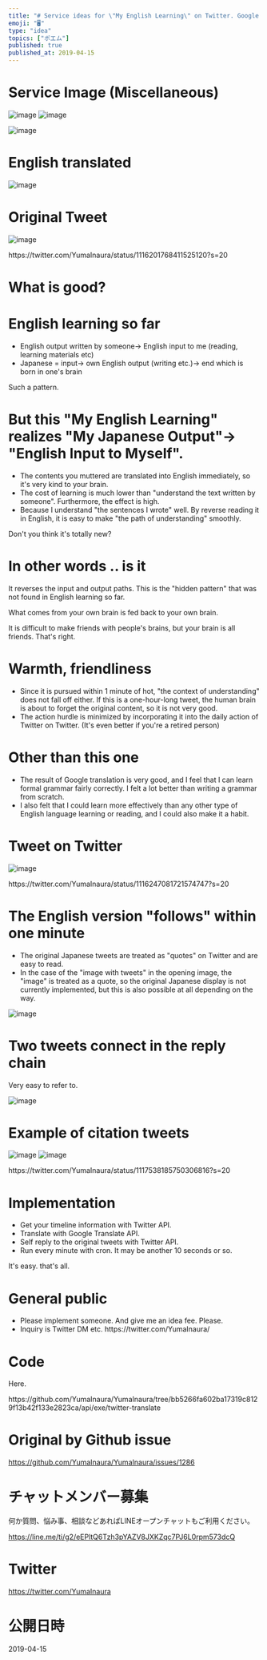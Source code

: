 ```yaml
---
title: "# Service ideas for \"My English Learning\" on Twitter. Google translate"
emoji: "🖥"
type: "idea"
topics: ["ポエム"]
published: true
published_at: 2019-04-15
---
```


<h1> Service Image (Miscellaneous) </h1>

<p><img src="https://user-images.githubusercontent.com/13635059/56100176-76ffaa80-5f50-11e9-8ec1-7722dc673179.png" alt="image">
<img src="https://user-images.githubusercontent.com/13635059/56100183-8979e400-5f50-11e9-99f5-85d9da489f8c.png" alt="image"></p>

<p><img src="https://user-images.githubusercontent.com/13635059/56100129-4586df00-5f50-11e9-8787-9bf14d344478.png" alt="image"></p>

<h1> English translated </h1>

<p><img src="https://user-images.githubusercontent.com/13635059/56099921-63534480-5f4e-11e9-9be7-fd02847c964f.png" alt="image"></p>

<h1> Original Tweet </h1>

<p><img src="https://user-images.githubusercontent.com/13635059/56099915-5b93a000-5f4e-11e9-92f3-51141ef53e5c.png" alt="image"></p>

<p> https://twitter.com/YumaInaura/status/1116201768411525120?s=20 </p>

<h1> What is good? </h1>

<h1> English learning so far </h1>

<ul>
<li> English output written by someone-&gt; English input to me (reading, learning materials etc) </li>
<li> Japanese = input-&gt; own English output (writing etc.)-&gt; end which is born in one&#39;s brain </li>
</ul>

<p> Such a pattern. </p>

<h1> But this &quot;My English Learning&quot; realizes &quot;My Japanese Output&quot;-&gt; &quot;English Input to Myself&quot;. </h1>

<ul>
<li> The contents you muttered are translated into English immediately, so it&#39;s very kind to your brain. </li>
<li> The cost of learning is much lower than &quot;understand the text written by someone&quot;. Furthermore, the effect is high. </li>
<li> Because I understand &quot;the sentences I wrote&quot; well. By reverse reading it in English, it is easy to make &quot;the path of understanding&quot; smoothly. </li>
</ul>

<p> Don&#39;t you think it&#39;s totally new? </p>

<h1> In other words .. is it </h1>

<p> It reverses the input and output paths. This is the &quot;hidden pattern&quot; that was not found in English learning so far. </p>

<p> What comes from your own brain is fed back to your own brain. </p>

<p> It is difficult to make friends with people&#39;s brains, but your brain is all friends. That&#39;s right. </p>

<h1> Warmth, friendliness </h1>

<ul>
<li> Since it is pursued within 1 minute of hot, &quot;the context of understanding&quot; does not fall off either. If this is a one-hour-long tweet, the human brain is about to forget the original content, so it is not very good. </li>
<li> The action hurdle is minimized by incorporating it into the daily action of Twitter on Twitter. (It&#39;s even better if you&#39;re a retired person) </li>
</ul>

<h1> Other than this one </h1>

<ul>
<li> The result of Google translation is very good, and I feel that I can learn formal grammar fairly correctly. I felt a lot better than writing a grammar from scratch. </li>
<li> I also felt that I could learn more effectively than any other type of English language learning or reading, and I could also make it a habit. </li>
</ul>

<h1> Tweet on Twitter </h1>

<p><img src="https://user-images.githubusercontent.com/13635059/56099892-26874d80-5f4e-11e9-9fe6-b1dbe73182f3.png" alt="image"></p>

<p> https://twitter.com/YumaInaura/status/1116247081721574747?s=20 </p>

<h1> The English version &quot;follows&quot; within one minute </h1>

<ul>
<li> The original Japanese tweets are treated as &quot;quotes&quot; on Twitter and are easy to read. </li>
<li> In the case of the &quot;image with tweets&quot; in the opening image, the &quot;image&quot; is treated as a quote, so the original Japanese display is not currently implemented, but this is also possible at all depending on the way. </li>
</ul>

<p><img src="https://user-images.githubusercontent.com/13635059/56099872-f8097280-5f4d-11e9-9339-0bf9c7bd4e44.png" alt="image"></p>

<h1> Two tweets connect in the reply chain </h1>

<p> Very easy to refer to. </p>

<p><img src="https://user-images.githubusercontent.com/13635059/56099879-09527f00-5f4e-11e9-8aaf-60d38703d44b.png" alt="image"></p>

<h1> Example of citation tweets </h1>

<p><img src="https://user-images.githubusercontent.com/13635059/56099945-76feab00-5f4e-11e9-8cfc-1c3d64dd4a91.png" alt="image">
<img src="https://user-images.githubusercontent.com/13635059/56099946-782fd800-5f4e-11e9-93ac-5de3d845e213.png" alt="image"></p>

<p> https://twitter.com/YumaInaura/status/1117538185750306816?s=20 </p>

<h1> Implementation </h1>

<ul>
<li> Get your timeline information with Twitter API. </li>
<li> Translate with Google Translate API. </li>
<li> Self reply to the original tweets with Twitter API. </li>
<li> Run every minute with cron. It may be another 10 seconds or so. </li>
</ul>

<p> It&#39;s easy. that&#39;s all. </p>

<h1> General public </h1>

<ul>
<li> Please implement someone. And give me an idea fee. Please. </li>
<li> Inquiry is Twitter DM etc. https://twitter.com/YumaInaura/ </li>
</ul>

<h1> Code </h1>

<p> Here. </p>

<p> https://github.com/YumaInaura/YumaInaura/tree/bb5266fa602ba17319c8129f13b42f133e2823ca/api/exe/twitter-translate </p>


# Original by Github issue

https://github.com/YumaInaura/YumaInaura/issues/1286








<!-- Update From Qiita API -->

# チャットメンバー募集


何か質問、悩み事、相談などあればLINEオープンチャットもご利用ください。

https://line.me/ti/g2/eEPltQ6Tzh3pYAZV8JXKZqc7PJ6L0rpm573dcQ





# Twitter


https://twitter.com/YumaInaura


<!-- Update From Qiita API -->



# 公開日時

2019-04-15
